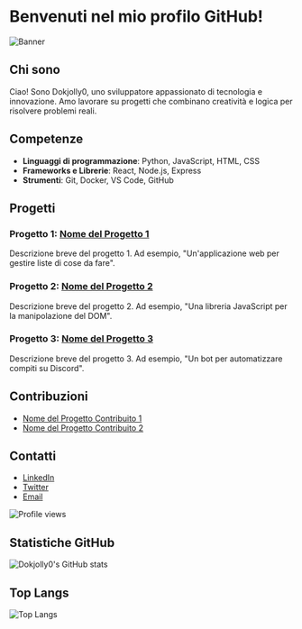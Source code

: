 # Benvenuti nel mio profilo GitHub!

![Banner]([https://github.com/Dokjolly0/Dokjolly0/blob/main/Banner1Genshin.jpg?text=Benvenuto+nel+profilo+di+Dokjolly0!)

## Chi sono
Ciao! Sono Dokjolly0, uno sviluppatore appassionato di tecnologia e innovazione. Amo lavorare su progetti che combinano creatività e logica per risolvere problemi reali.

## Competenze
- **Linguaggi di programmazione**: Python, JavaScript, HTML, CSS
- **Frameworks e Librerie**: React, Node.js, Express
- **Strumenti**: Git, Docker, VS Code, GitHub

## Progetti
### Progetto 1: [Nome del Progetto 1](https://github.com/Dokjolly0/progetto-1)
Descrizione breve del progetto 1. Ad esempio, "Un'applicazione web per gestire liste di cose da fare".

### Progetto 2: [Nome del Progetto 2](https://github.com/Dokjolly0/progetto-2)
Descrizione breve del progetto 2. Ad esempio, "Una libreria JavaScript per la manipolazione del DOM".

### Progetto 3: [Nome del Progetto 3](https://github.com/Dokjolly0/progetto-3)
Descrizione breve del progetto 3. Ad esempio, "Un bot per automatizzare compiti su Discord".

## Contribuzioni
- [Nome del Progetto Contribuito 1](https://github.com/progetto-contribuito-1)
- [Nome del Progetto Contribuito 2](https://github.com/progetto-contribuito-2)

## Contatti
- [LinkedIn](https://www.linkedin.com/in/tuo-nome-utente/)
- [Twitter](https://twitter.com/tuo-nome-utente)
- [Email](mailto:tuo-email@example.com)

![Profile views](https://komarev.com/ghpvc/?username=Dokjolly0&style=flat-square)

## Statistiche GitHub
![Dokjolly0's GitHub stats](https://github-readme-stats.vercel.app/api?username=Dokjolly0&show_icons=true&theme=radical)

## Top Langs
![Top Langs](https://github-readme-stats.vercel.app/api/top-langs/?username=Dokjolly0&layout=compact&theme=radical)

